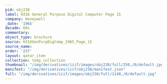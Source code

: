 ```yaml
---
pid: obj238
label: H316 General Purpose Digital Computer Page 15
company: Honeywell
_date: '1965'
decade: 60s
commentary:
object_type: brochure
source: H316GenPurpDigComp_1965_Page_15
source_name:
order: '237'
layout: qatar_item
collection: temp_collection
thumbnail: "/img/derivatives/iiif/images/obj238/full/250,/0/default.jpg"
manifest: "/img/derivatives/iiif/obj238/manifest.json"
full: "/img/derivatives/iiif/images/obj238/full/1140,/0/default.jpg"
---
```

